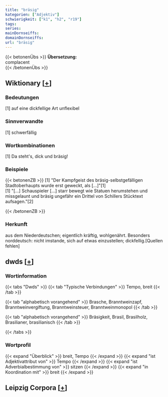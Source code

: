 ```yaml
---
title: "bräsig"
kategorien: ["Adjektiv"]
schwierigkeit: ["k1", "h2", "r19"]
tags:
series:
mainDornseiffs:
domainDornseiffs:
url: "bräsig"
---
```


{{< betonenÜbs >}}
**Übersetzung:**  
complacent  
{{< /betonenÜbs >}}

## Wiktionary [[+](https://de.wiktionary.org/wiki/bräsig)]

### Bedeutungen
[1] auf eine dickfellige Art unflexibel  

### Sinnverwandte
[1] schwerfällig  

### Wortkombinationen
[1] Da steht's, dick und bräsig!  

### Beispiele
{{< betonenZB >}}
[1] "Der Kampfgeist des bräsig-selbstgefälligen Stadtoberhaupts wurde erst geweckt, als […]"[1]  
[1] "[…] Schauspieler […] starr bewegt wie Statuen herumstehen und missgelaunt und bräsig ungefähr ein Drittel von Schillers Stücktext aufsagen."[2]  

{{< /betonenZB >}}
### Herkunft
aus dem Niederdeutschen; eigentlich kräftig, wohlgenährt. Besonders norddeutsch: nicht imstande, sich auf etwas einzustellen; dickfellig.[Quellen fehlen]  



## dwds [[+](https://www.dwds.de/wb/bräsig)]

### Wortinformation
{{< tabs "Dwds" >}}
{{< tab "Typische Verbindungen" >}}
Tempo, breit
{{< /tab >}}

{{< tab "alphabetisch vorangehend" >}}
Brasche, Branntweinzapf, Branntweinvergiftung, Branntweinsteuer, Branntweinmonopol
{{< /tab >}}

{{< tab "alphabetisch vorangehend" >}}
Bräsigkeit, Brasil, Brasilholz, Brasilianer, brasilianisch
{{< /tab >}}

{{< /tabs >}}

### Wortprofil
{{< expand "Überblick" >}} breit, Tempo {{< /expand >}}
{{< expand "ist Adjektivattribut von" >}} Tempo {{< /expand >}}
{{< expand "ist Adverbialbestimmung von" >}} sitzen {{< /expand >}}
{{< expand "in Koordination mit" >}} breit {{< /expand >}}

## Leipzig Corpora [[+](https://corpora.uni-leipzig.de/en/res?word=bräsig&corpusId=deu_newscrawl-public_2018)]

